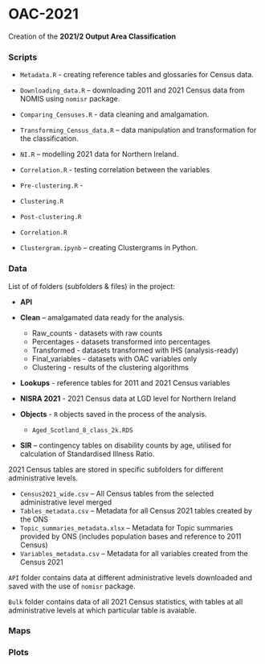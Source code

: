 # OAC-2021

Creation of the **2021/2 Output Area Classification**

### Scripts

- `Metadata.R` - creating reference tables and glossaries for Census data. 
- `Downloading_data.R` – downloading 2011 and 2021 Census data from NOMIS using `nomisr` package.
- `Comparing_Censuses.R` - data cleaning and amalgamation.
- `Transforming_Census_data.R` – data manipulation and transformation for the classification.
- `NI.R` – modelling 2021 data for Northern Ireland.
- `Correlation.R` - testing correlation between the variables
- `Pre-clustering.R` - 
- `Clustering.R`
- `Post-clustering.R`
- `Correlation.R`

- `Clustergram.ipynb` – creating Clustergrams in Python. 

### Data

List of of folders (subfolders & files) in the project:

- **API**
- **Clean** – amalgamated data ready for the analysis.
  - Raw_counts - datasets with raw counts
  - Percentages - datasets transformed into percentages
  - Transformed - datasets transformed with IHS (analysis-ready)
  - Final_variables - datasets with OAC variables only
  - Clustering - results of the clustering algorithms
  
- **Lookups** - reference tables for 2011 and 2021 Census variables
- **NISRA 2021** - 2021 Census data at LGD level for Northern Ireland
- **Objects** - `R` objects saved in the process of the analysis. 
  - `Aged_Scotland_8_class_2k.RDS`
- **SIR** – contingency tables on disability counts by age, utilised for calculation of Standardised Illness Ratio.


2021 Census tables are stored in specific subfolders for different administrative levels.

- `Census2021_wide.csv` – All Census tables from the selected administrative level merged 
- `Tables_metadata.csv` – Metadata for all Census 2021 tables created by the ONS
- `Topic_summaries_metadata.xlsx` – Metadata for Topic summaries provided by ONS (includes population bases and reference to 2011 Census) 
- `Variables_metadata.csv` – Metadata for all variables created from the Census 2021


`API` folder contains data at different administrative levels downloaded and saved with the use of `nomisr` package.

`Bulk` folder contains data of all 2021 Census statistics, with tables at all administrative levels at which particular table is avaiable. 


### Maps

### Plots
